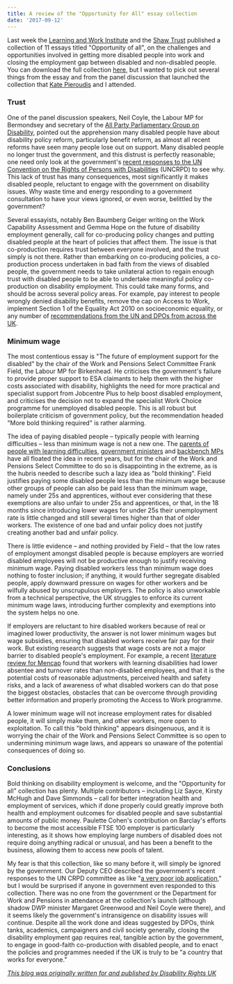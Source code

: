 ```yaml
---
title: A review of the "Opportunity for All" essay collection
date: '2017-09-12'
---
```


Last week the [Learning and Work Institute](https://www.learningandwork.org.uk/) and the [Shaw Trust](https://www.shaw-trust.org.uk/) published a collection of 11 essays titled "Opportunity of all", on the challenges and opportunities involved in getting more disabled people into work and closing the employment gap between disabled and non-disabled people. You can download the full collection [here](http://www.learningandwork.org.uk/opportunity-for-all/), but I wanted to pick out several things from the essay and from the panel discussion that launched the collection that [Kate Pieroudis](https://www.disabilityrightsuk.org/how-we-can-help/special-projects/get-out-get-active) and I attended.

### Trust

One of the panel discussion speakers, Neil Coyle, the Labour MP for Bermondsey and secretary of the [All Party Parliamentary Group on Disability](https://www.disabilityrightsuk.org/policy-campaigns/all-party-parliamentary-disability-group-appdg), pointed out the apprehension many disabled people have about disability policy reform, particularly benefit reform, as almost all recent reforms have seen many people lose out on support. Many disabled people no longer trust the government, and this distrust is perfectly reasonable; one need only look at the government's [recent responses to the UN Convention on the Rights of Persons with Disabilities](https://disabilityrightsuk.blogspot.co.uk/2017/09/a-civilised-society-deserves-better.html) (UNCRPD) to see why. This lack of trust has many consequences, most significantly it makes disabled people, reluctant to engage with the government on disability issues. Why waste time and energy responding to a government consultation to have your views ignored, or even worse, belittled by the government?

Several essayists, notably Ben Baumberg Geiger writing on the Work Capability Assessment and Gemma Hope on the future of disability employment generally, call for co-producing policy changes and putting disabled people at the heart of policies that affect them. The issue is that co-production requires trust between everyone involved, and the trust simply is not there. Rather than embarking on co-producing policies, a co-production process undertaken in bad faith from the views of disabled people, the government needs to take unilateral action to regain enough trust with disabled people to be able to undertake meaningful policy co-production on disability employment. This could take many forms, and should be across several policy areas. For example, pay interest to people wrongly denied disability benefits, remove the cap on Access to Work, implement Section 1 of the Equality Act 2010 on socioeconomic equality, or any number of [recommendations from the UN and DPOs from across the UK](https://www.disabilityrightsuk.org/news/2017/january/disabled-people-tell-un-committee-uk-failing-international-rights-convention).

### Minimum wage

The most contentious essay is "The future of employment support for the disabled" by the chair of the Work and Pensions Select Committee Frank Field, the Labour MP for Birkenhead. He criticises the government's failure to provide proper support to ESA claimants to help them with the higher costs associated with disability, highlights the need for more practical and specialist support from Jobcentre Plus to help boost disabled employment, and criticises the decision not to expand the specialist Work Choice programme for unemployed disabled people. This is all robust but boilerplate criticism of government policy, but the recommendation headed "More bold thinking required" is rather alarming.

The idea of paying disabled people – typically people with learning difficulties – less than minimum wage is not a new one. The [parents of people with learning difficulties](https://www.spectator.co.uk/2017/03/the-minimum-wage-denies-my-daughter-the-dignity-of-a-paid-job/), [government ministers](http://www.bbc.co.uk/news/av/uk-politics-29631573/lord-freud-disabled-people-not-worth-full-wage) and [backbench MPs](http://www.telegraph.co.uk/news/uknews/8583005/Philip-Davies-Let-disabled-workers-opt-out-of-the-minimum-wage.html) have all floated the idea in recent years, but for the chair of the Work and Pensions Select Committee to do so is disappointing in the extreme, as is the hubris needed to describe such a lazy idea as "bold thinking". Field justifies paying some disabled people less than the minimum wage because other groups of people can also be paid less than the minimum wage, namely under 25s and apprentices, without ever considering that these exemptions are also unfair to under 25s and apprentices, or that, in the 18 months since introducing lower wages for under 25s their unemployment rate is little changed and still several times higher than that of older workers. The existence of one bad and unfair policy does not justify creating another bad and unfair policy.

There is little evidence – and nothing provided by Field – that the low rates of employment amongst disabled people is because employers are worried disabled employees will not be productive enough to justify receiving minimum wage. Paying disabled workers less than minimum wage does nothing to foster inclusion; if anything, it would further segregate disabled people, apply downward pressure on wages for other workers and be wilfully abused by unscrupulous employers. The policy is also unworkable from a technical perspective, the UK struggles to enforce its current minimum wage laws, introducing further complexity and exemptions into the system helps no one.

If employers are reluctant to hire disabled workers because of real or imagined lower productivity, the answer is not lower minimum wages but wage subsidies, ensuring that disabled workers receive fair pay for their work. But existing research suggests that wage costs are not a major barrier to disabled people's employment. For example, a recent [literature review for Mencap](https://www.mencap.org.uk/sites/default/files/2017-06/2017.061%20Benefits%20of%20employing%20PWLD%255b1%255d%20%281%29.pdf) found that workers with learning disabilities had lower absentee and turnover rates than non-disabled employees, and that it is the potential costs of reasonable adjustments, perceived health and safety risks, and a lack of awareness of what disabled workers can do that pose the biggest obstacles, obstacles that can be overcome through providing better information and properly promoting the Access to Work programme.

A lower minimum wage will not increase employment rates for disabled people, it will simply make them, and other workers, more open to exploitation. To call this "bold thinking" appears disingenuous, and it is worrying the chair of the Work and Pensions Select Committee is so open to undermining minimum wage laws, and appears so unaware of the potential consequences of doing so.

### Conclusions

Bold thinking on disability employment is welcome, and the "Opportunity for all" collection has plenty. Multiple contributors – including Liz Sayce, Kirsty McHugh and Dave Simmonds – call for better integration health and employment of services, which if done properly could greatly improve both health and employment outcomes for disabled people and save substantial amounts of public money. Paulette Cohen's contribution on Barclay's efforts to become the most accessible FTSE 100 employer is particularly interesting, as it shows how employing large numbers of disabled does not require doing anything radical or unusual, and has been a benefit to the business, allowing them to access new pools of talent.

My fear is that this collection, like so many before it, will simply be ignored by the government. Our Deputy CEO described the government's recent responses to the UN CRPD committee as like "[a very poor job application](https://disabilityrightsuk.blogspot.co.uk/2017/09/a-civilised-society-deserves-better.html)," but I would be surprised if anyone in government even responded to this collection. There was no one from the government or the Department for Work and Pensions in attendance at the collection's launch (although shadow DWP minister Margaret Greenwood and Neil Coyle were there), and it seems likely the government's intransigence on disability issues will continue. Despite all the work done and ideas suggested by DPOs, think tanks, academics, campaigners and civil society generally, closing the disability employment gap requires real, tangible action by the government, to engage in good-faith co-production with disabled people, and to enact the policies and programmes needed if the UK is truly to be "a country that works for everyone."

*[This blog was originally written for and published by Disability Rights UK]( https://disabilityrightsuk.blogspot.com/2017/09/a-review-of-opportunity-for-all-essay.html)*
